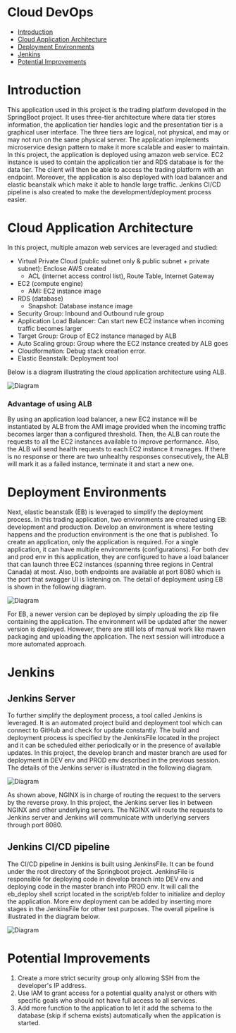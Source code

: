 

# Cloud DevOps
* [Introduction](#introduction)
* [Cloud Application Architecture](#cloud-application-architecture)
* [Deployment Environments](#deployment-environments)
* [Jenkins](#jenkins)
* [Potential Improvements](#potential-improvements)

# Introduction

This application used in this project is the trading platform developed in the SpringBoot project. It uses three-tier architecture where data tier stores information, the application tier handles logic and the presentation tier is a graphical user interface. The three tiers are logical, not physical, and may or may not run on the same physical server. The application implements microservice design pattern to make it more scalable and easier to maintain. In this project, the application is deployed using amazon web service. EC2 instance is used to contain the application tier and RDS database is for the data tier. The client will then be able to access the trading platform with an endpoint. Moreover, the application is also deployed with load balancer and elastic beanstalk which make it able to handle large traffic. Jenkins CI/CD pipeline is also created to make the development/deployment process easier. 

# Cloud Application Architecture

In this project, multiple amazon web services are leveraged and studied:
- Virtual Private Cloud (public subnet only & public subnet + private subnet): Enclose AWS created
    - ACL (internet access control list), Route Table, Internet Gateway
- EC2 (compute engine)
    - AMI: EC2 instance image
- RDS (database)
    - Snapshot: Database instance image 
- Security Group: Inbound and Outbound rule group
- Application Load Balancer: Can start new EC2 instance when  incoming traffic becomes larger
- Target Group: Group of EC2 instance managed by ALB
- Auto Scaling group: Group where the EC2 instance created by ALB goes
- Cloudformation: Debug stack creation error.
- Elastic Beanstalk: Deployment tool

Below is a diagram illustrating the cloud application architecture using ALB.

![Diagram](./assets/CloudArchitecture.png)

### Advantage of using ALB
By using an application load balancer, a new EC2 instance will be instantiated by ALB from the AMI image provided when the incoming traffic becomes larger than a configured threshold. Then, the ALB can route the requests to all the EC2 instances available to improve performance. Also, the ALB will send health requests to each EC2 instance it manages. If there is no response or there are two unhealthy responses consecutively, the ALB will mark it as a failed instance, terminate it and start a new one. 

# Deployment Environments
Next, elastic beanstalk (EB) is leveraged to simplify the deployment process. In this trading application, two environments are created using EB: development and production. Develop an environment is where testing happens and the production environment is the one that is published. To create an application, only the application is required. For a single application, it can have multiple environments (configurations). For both dev and prod env in this application, they are configured to have a load balancer that can launch three EC2 instances (spanning three regions in Central Canada) at most. Also, both endpoints are available at port 8080 which is the port that swagger UI is listening on. The detail of deployment using EB is shown in the following diagram.

![Diagram](./assets/EBDeployment.png)

For EB, a newer version can be deployed by simply uploading the zip file containing the application. The environment will be updated after the newer version is deployed. However, there are still lots of manual work like maven packaging and uploading the application. The next session will introduce a more automated approach. 

# Jenkins 

## Jenkins Server
To further simplify the deployment process, a tool called Jenkins is leveraged. It is an automated project build and deployment tool which can connect to GitHub and check for update constantly. The build and deployment process is specified by the JenkinsFile located in the project and it can be scheduled either periodically or in the presence of available updates. In this project, the develop branch and master branch are used for deployment in DEV env and PROD env described in the previous session. The details of the Jenkins server is illustrated in the following diagram.

![Diagram](./assets/JenkinsServer.png)

As shown above, NGINX is in charge of routing the request to the servers by the reverse proxy. In this project, the Jenkins server lies in between NGINX and other underlying servers. The NGINX will route the requests to Jenkins server and Jenkins will communicate with underlying servers through port 8080. 

## Jenkins CI/CD pipeline
The CI/CD pipeline in Jenkins is built using JenkinsFile. It can be found under the root directory of the Springboot project. JenkinsFile is responsible for deploying code in develop branch into DEV env and deploying code in the master branch into PROD env. It will call the eb_deploy shell script located in the script/eb folder to initialize and deploy the application. More env deployment can be added by inserting more stages in the JenkinsFile for other test purposes.
The overall pipeline is illustrated in the diagram below.

![Diagram](./assets/pipeline.png)

# Potential Improvements
1. Create a more strict security group only allowing SSH from the developer's IP address.
2. Use IAM to grant access for a potential quality analyst or others with specific goals who should not have full access to all services.
3. Add more function to the application to let it add the schema to the database (skip if schema exists) automatically when the application is started.
